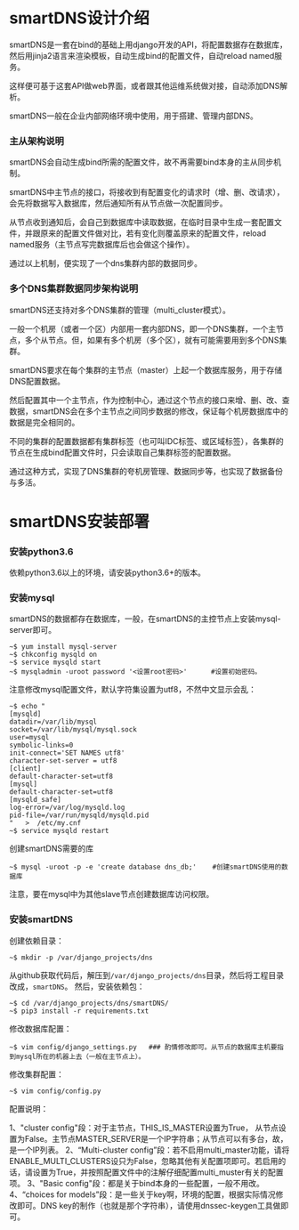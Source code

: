 # smartDNS设计介绍

smartDNS是一套在bind的基础上用django开发的API，将配置数据存在数据库，然后用jinja2语言来渲染模板，自动生成bind的配置文件，自动reload named服务。

这样便可基于这套API做web界面，或者跟其他运维系统做对接，自动添加DNS解析。

smartDNS一般在企业内部网络环境中使用，用于搭建、管理内部DNS。

### 主从架构说明
smartDNS会自动生成bind所需的配置文件，故不再需要bind本身的主从同步机制。

smartDNS中主节点的接口，将接收到有配置变化的请求时（增、删、改请求），会先将数据写入数据库，然后通知所有从节点做一次配置同步。

从节点收到通知后，会自己到数据库中读取数据，在临时目录中生成一套配置文件，并跟原来的配置文件做对比，若有变化则覆盖原来的配置文件，reload named服务（主节点写完数据库后也会做这个操作）。

通过以上机制，便实现了一个dns集群内部的数据同步。
 
### 多个DNS集群数据同步架构说明
smartDNS还支持对多个DNS集群的管理（multi_cluster模式）。

一般一个机房（或者一个区）内部用一套内部DNS，即一个DNS集群，一个主节点，多个从节点。但，如果有多个机房（多个区），就有可能需要用到多个DNS集群。

smartDNS要求在每个集群的主节点（master）上起一个数据库服务，用于存储DNS配置数据。

然后配置其中一个主节点，作为控制中心，通过这个节点的接口来增、删、改、查数据，smartDNS会在多个主节点之间同步数据的修改，保证每个机房数据库中的数据是完全相同的。

不同的集群的配置数据都有集群标签（也可叫IDC标签、或区域标签），各集群的节点在生成bind配置文件时，只会读取自己集群标签的配置数据。

通过这种方式，实现了DNS集群的夸机房管理、数据同步等，也实现了数据备份与多活。

# smartDNS安装部署 

### 安装python3.6
依赖python3.6以上的环境，请安装python3.6+的版本。

### 安装mysql
smartDNS的数据都存在数据库，一般，在smartDNS的主控节点上安装mysql-server即可。
```
~$ yum install mysql-server
~$ chkconfig mysqld on
~$ service mysqld start 
~$ mysqladmin -uroot password '<设置root密码>'      #设置初始密码。
```
注意修改mysql配置文件，默认字符集设置为utf8，不然中文显示会乱：
```
~$ echo "
[mysqld]
datadir=/var/lib/mysql
socket=/var/lib/mysql/mysql.sock
user=mysql
symbolic-links=0
init-connect='SET NAMES utf8'
character-set-server = utf8
[client]
default-character-set=utf8
[mysql]
default-character-set=utf8
[mysqld_safe]
log-error=/var/log/mysqld.log
pid-file=/var/run/mysqld/mysqld.pid
"   >  /etc/my.cnf
~$ service mysqld restart 
```
创建smartDNS需要的库
```
~$ mysql -uroot -p -e 'create database dns_db;'    #创建smartDNS使用的数据库 
```
注意，要在mysql中为其他slave节点创建数据库访问权限。

### 安装smartDNS
创建依赖目录：
```
~$ mkdir -p /var/django_projects/dns
```
从github获取代码后，解压到`/var/django_projects/dns`目录，然后将工程目录改成，`smartDNS`。
然后，安装依赖包：
```
~$ cd /var/django_projects/dns/smartDNS/
~$ pip3 install -r requirements.txt
```
修改数据库配置：
```
~$ vim config/django_settings.py   ### 酌情修改即可。从节点的数据库主机要指到mysql所在的机器上去（一般在主节点上）。
```
修改集群配置：
```
~$ vim config/config.py 
```
配置说明：

1、"cluster config"段：对于主节点，THIS_IS_MASTER设置为True， 从节点设置为False。主节点MASTER_SERVER是一个IP字符串；从节点可以有多台，故，是一个IP列表。
2、“Multi-cluster config”段：若不启用multi_master功能，请将ENABLE_MULTI_CLUSTERS设只为False，忽略其他有关配置项即可。若启用的话，请设置为True，并按照配置文件中的注解仔细配置multi_muster有关的配置项。
3、"Basic config"段：都是关于bind本身的一些配置，一般不用改。
4、“choices for models”段：是一些关于key啊，环境的配置，根据实际情况修改即可。DNS key的制作（也就是那个字符串），请使用dnssec-keygen工具做即可。
